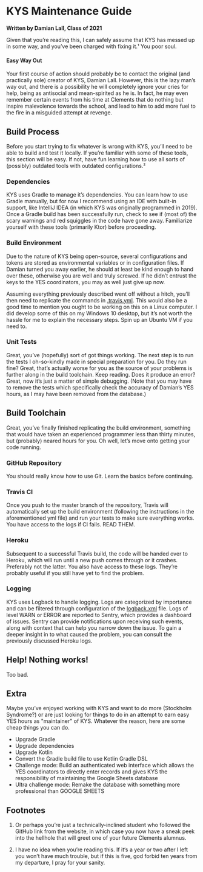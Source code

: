 # KYS Maintenance Guide
**Written by Damian Lall, Class of 2021**

Given that you’re reading this, I can safely assume that KYS has messed up in some way, and you’ve been charged with fixing it.¹
You poor soul.

#### Easy Way Out
Your first course of action should probably be to contact the original (and practically sole) creator of KYS, Damian Lall.
However, this is the lazy man’s way out, and there is a possibility he will completely ignore your cries for help, being as antisocial and mean-spirited as he is.
In fact, he may even remember certain events from his time at Clements that do nothing but inspire malevolence towards the school, and lead to him to add more fuel to the fire in a misguided attempt at revenge.

## Build Process
Before you start trying to fix whatever is wrong with KYS, you’ll need to be able to build and test it locally.
If you’re familiar with some of these tools, this section will be easy.
If not, have fun learning how to use all sorts of (possibly) outdated tools with outdated configurations.²

### Dependencies
KYS uses Gradle to manage it’s dependencies.
You can learn how to use Gradle manually, but for now I recommend using an IDE with built-in support, like IntelliJ IDEA (in which KYS was originally programmed in 2019).
Once a Gradle build has been successfully run, check to see if (most of) the scary warnings and red squiggles in the code have gone away.
Familiarize yourself with these tools (primarily Ktor) before proceeding.

### Build Environment
Due to the nature of KYS being open-source, several configurations and tokens are stored as environmental variables or in configuration files.
If Damian turned you away earlier, he should at least be kind enough to hand over these, otherwise you are well and truly screwed.
If he didn’t entrust the keys to the YES coordinators, you may as well just give up now.

Assuming everything previously described went off without a hitch, you’ll then need to replicate the commands in [.travis.yml](.travis.yml).
This would also be a good time to mention you ought to be working on this on a Linux computer.
I did develop some of this on my Windows 10 desktop, but it’s not worth the hassle for me to explain the necessary steps.
Spin up an Ubuntu VM if you need to.

### Unit Tests
Great, you’ve (hopefully) sort of got things working.
The next step is to run the tests I oh-so-kindly made in special preparation for you.
Do they run fine?
Great, that’s actually worse for you as the source of your problems is further along in the build toolchain.
Keep reading.
Does it produce an error? Great, now it’s just a matter of simple debugging.
(Note that you may have to remove the tests which specifically check the accuracy of Damian’s YES hours, as I may have been removed from the database.)

## Build Toolchain
Great, you’ve finally finished replicating the build environment, something that would have taken an experienced programmer less than thirty minutes, but (probably) neared hours for you.
Oh well, let’s move onto getting your code running.

### GitHub Repository
You should really know how to use Git.
Learn the basics before continuing.

### Travis CI
Once you push to the master branch of the repository, Travis will automatically set up the build environment (following the instructions in the aforementioned yml file) and run your tests to make sure everything works.
You have access to the logs if CI fails.
READ THEM.

### Heroku
Subsequent to a successful Travis build, the code will be handed over to Heroku, which will run until a new push comes through or it crashes.
Preferably not the latter.
You also have access to these logs.
They’re probably useful if you still have yet to find the problem.

### Logging
KYS uses Logback to handle logging.
Logs are categorized by importance and can be filtered through configuration of the [logback.xml](resources/logback.xml) file.
Logs of level WARN or ERROR are reported to Sentry, which provides a dashboard of issues.
Sentry can provide notifications upon receiving such events, along with context that can help you narrow down the issue.
To gain a deeper insight in to what caused the problem, you can consult the previously discussed Heroku logs.

## Help! Nothing works!
Too bad.

## Extra
Maybe you’ve enjoyed working with KYS and want to do more (Stockholm Syndrome?) or are just looking for things to do in an attempt to earn easy YES hours as "maintainer" of KYS.
Whatever the reason, here are some cheap things you can do.
* Upgrade Gradle
* Upgrade dependencies
* Upgrade Kotlin
* Convert the Gradle build file to use Kotlin Gradle DSL
* Challenge mode: Build an authenticated web interface which allows the YES coordinators to directly enter records and gives KYS the responsibility of maintaining the Google Sheets database
* Ultra challenge mode: Remake the database with something more professional than GOOGLE SHEETS

## Footnotes
1. Or perhaps you’re just a technically-inclined student who followed the GitHub link from the website, in which case you now have a sneak peek into the hellhole that will greet one of your future Clements alumnus.

2. I have no idea when you’re reading this.
If it‘s a year or two after I left you won’t have much trouble, but if this is five, god forbid ten years from my departure, I pray for your sanity.
